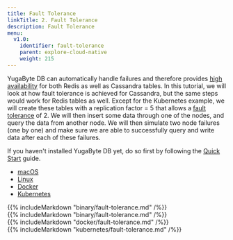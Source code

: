 ```yaml
---
title: Fault Tolerance
linkTitle: 2. Fault Tolerance
description: Fault Tolerance
menu:
  v1.0:
    identifier: fault-tolerance
    parent: explore-cloud-native
    weight: 215
---
```


YugaByte DB can automatically handle failures and therefore provides [high availability](../../../architecture/core-functions/high-availability/) for both Redis as well as Cassandra tables. In this tutorial, we will look at how fault tolerance is achieved for Cassandra, but the same steps would work for Redis tables as well. Except for the Kubernetes example, we will create these tables with a replication factor = 5 that allows a [fault tolerance](../../../architecture/concepts/replication/) of 2. We will then insert some data through one of the nodes, and query the data from another node. We will then simulate two node failures (one by one) and make sure we are able to successfully query and write data after each of these failures.

If you haven't installed YugaByte DB yet, do so first by following the [Quick Start](../../../quick-start/install/) guide.

<ul class="nav nav-tabs nav-tabs-yb">
  <li >
    <a href="#macos" class="nav-link active" id="macos-tab" data-toggle="tab" role="tab" aria-controls="macos" aria-selected="true">
      <i class="fab fa-apple" aria-hidden="true"></i>
      macOS
    </a>
  </li>
  <li>
    <a href="#linux" class="nav-link" id="linux-tab" data-toggle="tab" role="tab" aria-controls="linux" aria-selected="false">
      <i class="fab fa-linux" aria-hidden="true"></i>
      Linux
    </a>
  </li>
  <li>
    <a href="#docker" class="nav-link" id="docker-tab" data-toggle="tab" role="tab" aria-controls="docker" aria-selected="false">
      <i class="fab fa-docker"></i>
      Docker
    </a>
  </li>
  <li>
    <a href="#kubernetes" class="nav-link" id="kubernetes-tab" data-toggle="tab" role="tab" aria-controls="kubernetes" aria-selected="false">
      <i class="fas fa-cubes" aria-hidden="true"></i>
      Kubernetes
    </a>
  </li>
</ul>

<div class="tab-content">
  <div id="macos" class="tab-pane fade show active" role="tabpanel" aria-labelledby="macos-tab">
    {{% includeMarkdown "binary/fault-tolerance.md" /%}}
  </div>
  <div id="linux" class="tab-pane fade" role="tabpanel" aria-labelledby="linux-tab">
    {{% includeMarkdown "binary/fault-tolerance.md" /%}}
  </div>
  <div id="docker" class="tab-pane fade" role="tabpanel" aria-labelledby="docker-tab">
    {{% includeMarkdown "docker/fault-tolerance.md" /%}}
  </div>
  <div id="kubernetes" class="tab-pane fade" role="tabpanel" aria-labelledby="kubernetes-tab">
    {{% includeMarkdown "kubernetes/fault-tolerance.md" /%}}
  </div>
</div>
